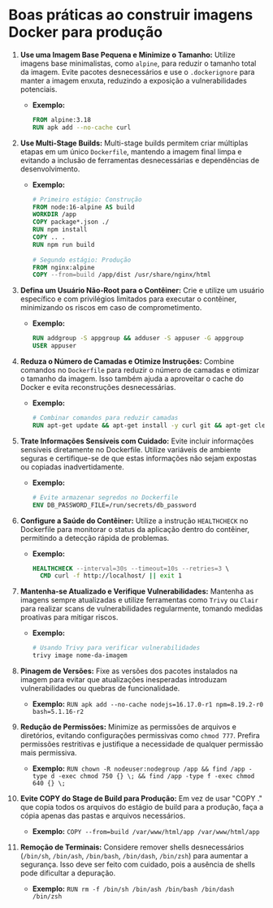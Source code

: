 # Boas práticas ao construir imagens Docker para produção

1. **Use uma Imagem Base Pequena e Minimize o Tamanho:** Utilize imagens base minimalistas, como `alpine`, para reduzir o tamanho total da imagem. Evite pacotes desnecessários e use o `.dockerignore` para manter a imagem enxuta, reduzindo a exposição a vulnerabilidades potenciais.
    - **Exemplo:**
      ```dockerfile
      FROM alpine:3.18
      RUN apk add --no-cache curl
      ```

2. **Use Multi-Stage Builds:** Multi-stage builds permitem criar múltiplas etapas em um único `Dockerfile`, mantendo a imagem final limpa e evitando a inclusão de ferramentas desnecessárias e dependências de desenvolvimento.
    - **Exemplo:**
      ```dockerfile
      # Primeiro estágio: Construção
      FROM node:16-alpine AS build
      WORKDIR /app
      COPY package*.json ./
      RUN npm install
      COPY .. .
      RUN npm run build
 
      # Segundo estágio: Produção
      FROM nginx:alpine
      COPY --from=build /app/dist /usr/share/nginx/html
      ```

3. **Defina um Usuário Não-Root para o Contêiner:** Crie e utilize um usuário específico e com privilégios limitados para executar o contêiner, minimizando os riscos em caso de comprometimento.
    - **Exemplo:**
      ```dockerfile
      RUN addgroup -S appgroup && adduser -S appuser -G appgroup
      USER appuser
      ```

4. **Reduza o Número de Camadas e Otimize Instruções:** Combine comandos no `Dockerfile` para reduzir o número de camadas e otimizar o tamanho da imagem. Isso também ajuda a aproveitar o cache do Docker e evita reconstruções desnecessárias.
    - **Exemplo:**
      ```dockerfile
      # Combinar comandos para reduzir camadas
      RUN apt-get update && apt-get install -y curl git && apt-get clean
      ```

5. **Trate Informações Sensíveis com Cuidado:** Evite incluir informações sensíveis diretamente no Dockerfile. Utilize variáveis de ambiente seguras e certifique-se de que estas informações não sejam expostas ou copiadas inadvertidamente.
    - **Exemplo:**
      ```dockerfile
      # Evite armazenar segredos no Dockerfile
      ENV DB_PASSWORD_FILE=/run/secrets/db_password
      ```

6. **Configure a Saúde do Contêiner:** Utilize a instrução `HEALTHCHECK` no Dockerfile para monitorar o status da aplicação dentro do contêiner, permitindo a detecção rápida de problemas.
    - **Exemplo:**
      ```dockerfile
      HEALTHCHECK --interval=30s --timeout=10s --retries=3 \
        CMD curl -f http://localhost/ || exit 1
      ```

7. **Mantenha-se Atualizado e Verifique Vulnerabilidades:** Mantenha as imagens sempre atualizadas e utilize ferramentas como `Trivy` ou `Clair` para realizar scans de vulnerabilidades regularmente, tomando medidas proativas para mitigar riscos.
    - **Exemplo:**
      ```bash
      # Usando Trivy para verificar vulnerabilidades
      trivy image nome-da-imagem
      ```

8. **Pinagem de Versões:** Fixe as versões dos pacotes instalados na imagem para evitar que atualizações inesperadas introduzam vulnerabilidades ou quebras de funcionalidade.
    - **Exemplo:** `RUN apk add --no-cache nodejs=16.17.0-r1 npm=8.19.2-r0 bash=5.1.16-r2`

9. **Redução de Permissões:** Minimize as permissões de arquivos e diretórios, evitando configurações permissivas como `chmod 777`. Prefira permissões restritivas e justifique a necessidade de qualquer permissão mais permissiva.
    - **Exemplo:** `RUN chown -R nodeuser:nodegroup /app && find /app -type d -exec chmod 750 {} \; && find /app -type f -exec chmod 640 {} \;`

10. **Evite COPY do Stage de Build para Produção:** Em vez de usar "COPY ." que copia todos os arquivos do estágio de build para a produção, faça a cópia apenas das pastas e arquivos necessários.
    - **Exemplo:** `COPY --from=build /var/www/html/app /var/www/html/app`

11. **Remoção de Terminais:** Considere remover shells desnecessários (`/bin/sh`, `/bin/ash`, `/bin/bash`, `/bin/dash`, `/bin/zsh`) para aumentar a segurança. Isso deve ser feito com cuidado, pois a ausência de shells pode dificultar a depuração.
    - **Exemplo:** `RUN rm -f /bin/sh /bin/ash /bin/bash /bin/dash /bin/zsh`
